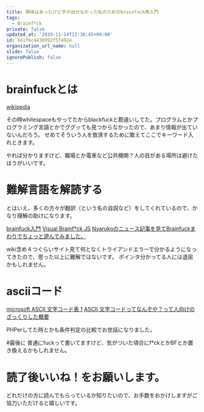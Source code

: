 ```yaml
---
title: 興味はあったけど手が出せなかった私のためのbrainfack再入門
tags:
  - Brainf*ck
private: false
updated_at: '2019-11-14T11:36:45+09:00'
id: b41f6c4438992f5f492e
organization_url_name: null
slide: false
ignorePublish: false
---
```

# brainfuckとは
[wikipedia](https://ja.wikipedia.org/wiki/Brainfuck#Brainfuck.E3.81.AE.E8.A8.80.E8.AA.9E.E4.BB.95.E6.A7.98)

その時whitespaceもやってたからblackfuckと勘違いしてた。プログラムとかプログラミング言語とかでググッても見つからなかったので、あまり情報が出ていないんだろう。
せめてそういう人を救済するために敢えてここでキーワード入れときます。

やれば分かりますけど、職場とか電車など公共機関？人の目がある場所は避けたほうがいいです。

# 難解言語を解読する
とはいえ、多くの方々が翻訳（という名の自説など）をしてくれているので、かなり理解の助けになります。

[brainfuck入門](https://kimiyuki.net/blog/2015/04/09/a-brainfuck-tutorial/)
[Visual Brainf*ck JS](http://quwahara.github.io/VisualBrainfuckJs/index.html)
[Nyarukoのニュース記事を見てBrainfuckまわりでちょっと遊んでみました。](http://tsoft-web.com/sub/brainfuck/)

wiki含め４つぐらいサイト見て何となくトライアンドエラーで分かるようになってきたので、思った以上に難解ではないです。
ポインタ分かってる人には退屈かもしれません。

# asciiコード
[microsoft ASCII 文字コード表 1](https://msdn.microsoft.com/ja-jp/library/60ecse8t(v=vs.80).aspx)
[ASCII 文字コードってなんぞや？って人向けのざっくりした概要](http://ar.aichi-u.ac.jp/lecture/infosys/charcode/asciicode.html)

PHPerしてた時とかも条件判定の比較でお世話になりました。


#最後に
普通にfuckって書いてますけど、気がついた頃合にf*ckとかBFとか置き換えるかもしれません。

# 読了後いいね！をお願いします。
どれだけの方に読んでもらっているか知りたいので、お手数をおかけしますがご協力いただけると嬉しいです。
